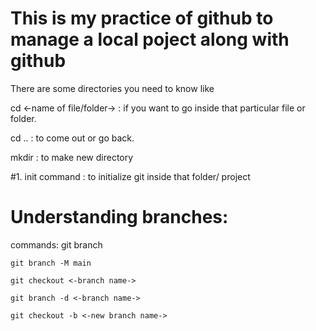 # This is my practice of github to manage a local poject along with github 

There are some directories you need to know like 

cd <-name of file/folder-> : if you want to go inside that particular file or folder.

cd .. : to come out or go back.

mkdir : to make new directory 

#1. init command : to initialize git inside that folder/ project 

# Understanding branches:

commands: git branch

    git branch -M main

    git checkout <-branch name->

    git branch -d <-branch name->

    git checkout -b <-new branch name->